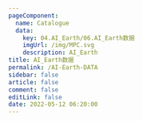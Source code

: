 ```yaml
---
pageComponent: 
  name: Catalogue
  data: 
    key: 04.AI_Earth/06.AI_Earth数据
    imgUrl: /img/MPC.svg
    description: AI_Earth
title: AI_Earth数据
permalink: /AI-Earth-DATA
sidebar: false
article: false
comment: false
editLink: false
date: 2022-05-12 06:20:00
---
```

